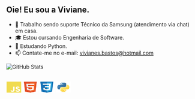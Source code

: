 ## Oie! Eu sou a Viviane. 


- 🔭 Trabalho sendo suporte Técnico da Samsung (atendimento via chat) em casa.
- 🎓 Estou cursando Engenharia de Software.
- 🌱 Estudando Python.
- 📫 Contate-me no e-mail: vivianes.bastos@hotmail.com

<img 
      alt="GitHub Stats" 
      height="100" 
      src="https://github-readme-stats.vercel.app/api/top-langs/?username=vivianebastos&theme=tokyonight&layout=compact&custom_title=Tecnologias&langs_count=9" 
  />

<div style="display: inline_block"><br>
  <img align="center" alt="Rafa-Js" height="30" width="40" src="https://raw.githubusercontent.com/devicons/devicon/master/icons/javascript/javascript-plain.svg">
  <img align="center" alt="Rafa-HTML" height="30" width="40" src="https://raw.githubusercontent.com/devicons/devicon/master/icons/html5/html5-original.svg">
  <img align="center" alt="Rafa-CSS" height="30" width="40" src="https://raw.githubusercontent.com/devicons/devicon/master/icons/css3/css3-original.svg">
  <img align="center" alt="Rafa-Python" height="30" width="40" src="https://raw.githubusercontent.com/devicons/devicon/master/icons/python/python-original.svg">
</div>




